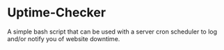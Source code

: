 # Uptime-Checker
A simple bash script that can be used with a server cron scheduler to log and/or notify you of website downtime.
